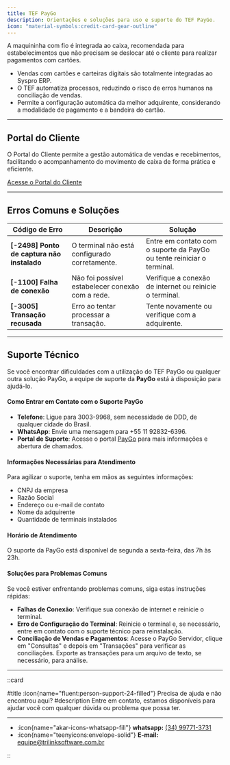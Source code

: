 ```yaml
---
title: TEF PayGo
description: Orientações e soluções para uso e suporte do TEF PayGo.  
icon: "material-symbols:credit-card-gear-outline"
---
```


A maquininha com fio é integrada ao caixa, recomendada para estabelecimentos que não precisam se deslocar até o cliente para realizar pagamentos com cartões.

- Vendas com cartões e carteiras digitais são totalmente integradas ao Syspro ERP.
- O TEF automatiza processos, reduzindo o risco de erros humanos na conciliação de vendas.
- Permite a configuração automática da melhor adquirente, considerando a modalidade de pagamento e a bandeira do cartão.

---

## Portal do Cliente

O Portal do Cliente permite a gestão automática de vendas e recebimentos, facilitando o acompanhamento do movimento de caixa de forma prática e eficiente.

[Acesse o Portal do Cliente](https://paygo.com.br/portal-do-cliente/)

---

## Erros Comuns e Soluções

| Código de Erro                             | Descrição                                        | Solução                                           |
|--------------------------------------------|-------------------------------------------------|--------------------------------------------------|
| **[-2498] Ponto de captura não instalado**  | O terminal não está configurado corretamente.    | Entre em contato com o suporte da PayGo ou tente reiniciar o terminal. |
| **[-1100] Falha de conexão**               | Não foi possível estabelecer conexão com a rede. | Verifique a conexão de internet ou reinicie o terminal. |
| **[-3005] Transação recusada**             | Erro ao tentar processar a transação.            | Tente novamente ou verifique com a adquirente.    |

---

## Suporte Técnico

Se você encontrar dificuldades com a utilização do TEF PayGo ou qualquer outra solução PayGo, a equipe de suporte da **PayGo** está à disposição para ajudá-lo.

#### Como Entrar em Contato com o Suporte PayGo

- **Telefone**: Ligue para 3003-9968, sem necessidade de DDD, de qualquer cidade do Brasil.
- **WhatsApp**: Envie uma mensagem para +55 11 92832-6396.
- **Portal de Suporte**: Acesse o portal [PayGo](https://paygo.com.br) para mais informações e abertura de chamados.

#### Informações Necessárias para Atendimento

Para agilizar o suporte, tenha em mãos as seguintes informações:
- CNPJ da empresa
- Razão Social
- Endereço ou e-mail de contato
- Nome da adquirente
- Quantidade de terminais instalados

#### Horário de Atendimento
O suporte da PayGo está disponível de segunda a sexta-feira, das 7h às 23h.

#### Soluções para Problemas Comuns

Se você estiver enfrentando problemas comuns, siga estas instruções rápidas:

- **Falhas de Conexão**: Verifique sua conexão de internet e reinicie o terminal.
- **Erro de Configuração do Terminal**: Reinicie o terminal e, se necessário, entre em contato com o suporte técnico para reinstalação.
- **Conciliação de Vendas e Pagamentos**: Acesse o PayGo Servidor, clique em "Consultas" e depois em "Transações" para verificar as conciliações. Exporte as transações para um arquivo de texto, se necessário, para análise.

---

::card

#title
:icon{name="fluent:person-support-24-filled"} Precisa de ajuda e não encontrou aqui?
#description
Entre em contato, estamos disponíveis para ajudar você com qualquer dúvida ou problema que possa ter.

---

- :icon{name="akar-icons-whatsapp-fill"} **whatsapp:** [(34) 99771-3731](https://wa.me/trilinksoftware)
- :icon{name="teenyicons:envelope-solid"} **E-mail:** [equipe@trilinksoftware.com.br](mailto:equipe@trilinksoftware.com.br)

::
